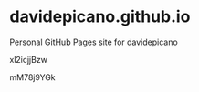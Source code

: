 # davidepicano.github.io
Personal GitHub Pages site for davidepicano


















xl2icjjBzw

mM78j9YGk
